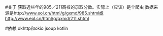 #关于
获取近些年的985／211高校的录取分数。实际上（应该）是个爬虫
数据来源是http://www.eol.cn/html/g/gxmd/985.shtml或http://www.eol.cn/html/g/gxmd/211.shtml

#依赖
okhttp和okio
jsoup
kotlin